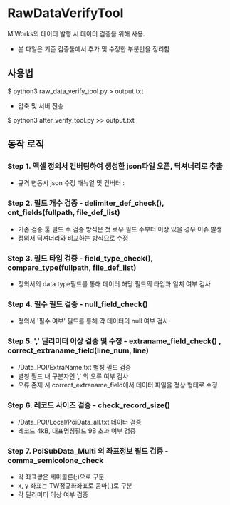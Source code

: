 # RawDataVerifyTool
MiWorks의 데이터 발행 시 데이터 검증을 위해 사용.
- 본 파일은 기존 검증툴에서  추가 및 수정한 부분만을 정리함  

## 사용법
$ python3 raw_data_verify_tool.py > output.txt

- 압축 및 서버 전송

$ python3 after_verify_tool.py >> output.txt


## 동작 로직 

### Step 1. 엑셀 정의서 컨버팅하여 생성한 json파일 오픈, 딕셔너리로 추출 

- 규격 변동시 json 수정 매뉴얼 및 컨버터  :  



### Step 2. 필드 개수 검증 - delimiter_def_check(), cnt_fields(fullpath, file_def_list)
- 기존 검증 툴 필드 수 검증 방식은 첫 로우 필드 수부터 이상 있을 경우 이슈 발생 
- 정의서 딕셔너리와 비교하는 방식으로 수정 


### Step 3. 필드 타입 검증 - field_type_check(), compare_type(fullpath, file_def_list)
- 정의서의 data type필드를 통해  데이터 해당 필드의 타입과 일치 여부 검사


### Step 4. 필수 필드 검증 - null_field_check()  
- 정의서 '필수 여부' 필드를 통해 각 데이터의 null 여부 검사 


### Step 5. ',' 딜리미터 이상 검증 및 수정 - extraname_field_check() , correct_extraname_field(line_num, line)
- /Data_POI/ExtraName.txt 별칭 필드 검증
- 별칭 필드 내 구분자인 ',' 의 오류 여부 검사 
- 오류 존재 시 correct_extraname_field에서 데이터 파일을  정상 형태로 수정 


### Step 6. 레코드 사이즈 검증 - check_record_size() 
- /Data_POI/Local/PoiData_all.txt 데이터 검증 
-  레코드 4kB, 대표명칭필드 9B 초과 여부 검증 

### Step 7. PoiSubData_Multi 의 좌표정보 필드 검증 - comma_semicolone_check
- 각 좌표쌍은 세미콜론(;)으로 구분
- x, y 좌표는 TW정규화좌표로 콤마(,)로 구분
- 각 딜리미터 이상 여부 검증 




